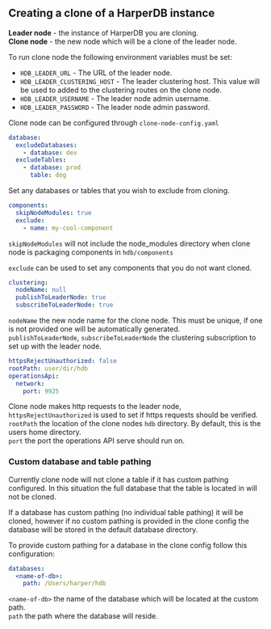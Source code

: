## Creating a clone of a HarperDB instance

**Leader node** - the instance of HarperDB you are cloning.<br>
**Clone node** - the new node which will be a clone of the leader node.

To run clone node the following environment variables must be set:
* `HDB_LEADER_URL` - The URL of the leader node.
* `HDB_LEADER_CLUSTERING_HOST` - The leader clustering host. This value will be used to added to the clustering routes on the clone node.
* `HDB_LEADER_USERNAME` - The leader node admin username.
* `HDB_LEADER_PASSWORD` - The leader node admin password.

Clone node can be configured through `clone-node-config.yaml`

```yaml
database:
  excludeDatabases:
    - database: dev
  excludeTables:
    - database: prod
      table: dog
```
Set any databases or tables that you wish to exclude from cloning.

```yaml
components:
  skipNodeModules: true
  exclude:
    - name: my-cool-component
```
`skipNodeModules` will not include the node_modules directory when clone node is packaging components in `hdb/components`<br>

`exclude` can be used to set any components that you do not want cloned.

```yaml
clustering:
  nodeName: null
  publishToLeaderNode: true
  subscribeToLeaderNode: true
```
`nodeName` the new node name for the clone node. This must be unique, if one is not provided one will be automatically generated.<br>
`publishToLeaderNode`, `subscribeToLeaderNode` the clustering subscription to set up with the leader node.

```yaml
httpsRejectUnauthorized: false
rootPath: user/dir/hdb
operationsApi:
  network:
    port: 9925
```
Clone node makes http requests to the leader node, `httpsRejectUnauthorized` is used to set if https requests should be verified.<br>
`rootPath` the location of the clone nodes `hdb` directory. By default, this is the users home directory.<br>
`port` the port the operations API serve should run on.

### Custom database and table pathing
Currently clone node will not clone a table if it has custom pathing configured. In this situation the full database that the table is 
located in will not be cloned. 

If a database has custom pathing (no individual table pathing) it will be cloned, however if no custom pathing is provided in the clone 
config the database will be stored in the default database directory.

To provide custom pathing for a database in the clone config follow this configuration:

```yaml
databases: 
  <name-of-db>:
    path: /Users/harper/hdb
```
`<name-of-db>` the name of the database which will be located at the custom path. <br>
`path` the path where the database will reside.